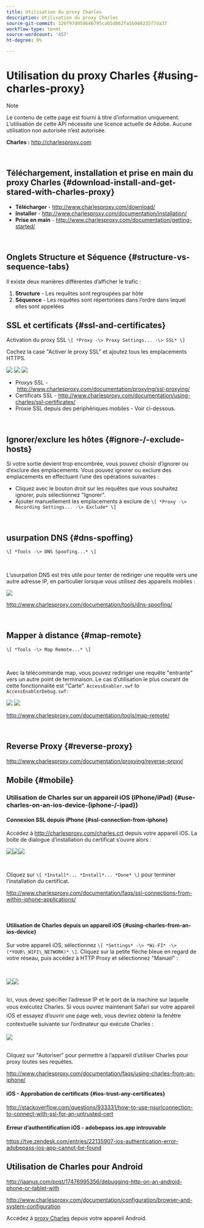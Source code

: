 ```yaml
---
title: Utilisation du proxy Charles
description: Utilisation du proxy Charles
source-git-commit: 326f97d058646795cab5d062fa5b980235f7da37
workflow-type: tm+mt
source-wordcount: '457'
ht-degree: 0%

---
```



# Utilisation du proxy Charles {#using-charles-proxy}

>[!NOTE]
>
>Le contenu de cette page est fourni à titre d’information uniquement. L’utilisation de cette API nécessite une licence actuelle de Adobe. Aucune utilisation non autorisée n’est autorisée.


**Charles :** <http://charlesproxy.com>

 
## Téléchargement, installation et prise en main du proxy Charles {#download-install-and-get-stared-with-charles-proxy}

- **Télécharger** - <http://www.charlesproxy.com/download/>
- **Installer** - <http://www.charlesproxy.com/documentation/installation/>
- **Prise en main** - <http://www.charlesproxy.com/documentation/getting-started/>

 
## Onglets Structure et Séquence {#structure-vs-sequence-tabs}

Il existe deux manières différentes d’afficher le trafic :

1. **Structure** - Les requêtes sont regroupées par hôte
1. **Séquence** - Les requêtes sont répertoriées dans l’ordre dans lequel elles sont appelées


## SSL et certificats {#ssl-and-certificates}

Activation du proxy SSL `\[ *Proxy -\> Proxy Settings... -\> SSL* \]`

Cochez la case &quot;Activer le proxy SSL&quot; et ajoutez tous les emplacements HTTPS.


![](https://dzf8vqv24eqhg.cloudfront.net/userfiles/258/326/ckfinder/images/ProxySettings.PNG) ![](https://dzf8vqv24eqhg.cloudfront.net/userfiles/258/326/ckfinder/images/SSLSettings.PNG) ![](https://dzf8vqv24eqhg.cloudfront.net/userfiles/258/326/ckfinder/images/AddHttpsLocations.PNG)



- Proxys SSL - <http://www.charlesproxy.com/documentation/proxying/ssl-proxying/>
- Certificats SSL - <http://www.charlesproxy.com/documentation/using-charles/ssl-certificates/>
- Proxie SSL depuis des périphériques mobiles - Voir ci-dessous.

 
## Ignorer/exclure les hôtes {#ignore-/-exclude-hosts}

Si votre sortie devient trop encombrée, vous pouvez choisir d’ignorer ou d’exclure des emplacements. Vous pouvez ignorer ou exclure des emplacements en effectuant l’une des opérations suivantes :

- Cliquez avec le bouton droit sur les requêtes que vous souhaitez ignorer, puis sélectionnez &quot;Ignorer&quot;.
- Ajouter manuellement les emplacements à exclure de `\[ *Proxy -\> Recording Settings... -\> Exclude* \]`

 
## usurpation DNS {#dns-spoffing}

`\[ *Tools -\> DNS Spoofing...* \]`

 

L’usurpation DNS est très utile pour tenter de rediriger une requête vers une autre adresse IP, en particulier lorsque vous utilisez des appareils mobiles :

![](https://dzf8vqv24eqhg.cloudfront.net/userfiles/258/326/ckfinder/images/DNSSpoofing.PNG)

<http://www.charlesproxy.com/documentation/tools/dns-spoofing/>

 
## Mapper à distance {#map-remote}

`\[ *Tools -\> Map Remote...* \]`

 

Avec la télécommande map, vous pouvez rediriger une requête &quot;entrante&quot; vers un autre point de terminaison. Le cas d’utilisation le plus courant de cette fonctionnalité est &quot;Carte&quot;. `AccessEnabler.swf` to `AccessEnablerDebug.swf:`

![](https://dzf8vqv24eqhg.cloudfront.net/userfiles/258/326/ckfinder/images/MapRemote.PNG) ![](https://dzf8vqv24eqhg.cloudfront.net/userfiles/258/326/ckfinder/images/MapRemoteAdd.PNG)

<http://www.charlesproxy.com/documentation/tools/map-remote/>

 

## Reverse Proxy {#reverse-proxy}

<http://www.charlesproxy.com/documentation/proxying/reverse-proxy/>

## Mobile {#mobile}

### Utilisation de Charles sur un appareil iOS (iPhone/iPad) {#use-charles-on-an-ios-device-(iphone-/-ipad)}

#### Connexion SSL depuis iPhone {#ssl-connection-from-iphone}

Accédez à <http://charlesproxy.com/charles.crt> depuis votre appareil iOS.  La boîte de dialogue d’installation du certificat s’ouvre alors :

![](https://dzf8vqv24eqhg.cloudfront.net/userfiles/258/326/ckfinder/images/iOSDeviceSSLCertificate1\(1\).PNG)![](https://dzf8vqv24eqhg.cloudfront.net/userfiles/258/326/ckfinder/images/iOSDeviceSSLCertificate2\(1\).PNG)![](https://dzf8vqv24eqhg.cloudfront.net/userfiles/258/326/ckfinder/images/iOSDeviceSSLCertificate3.PNG)

 </br>

Cliquez sur `\[ *Install*... *Install*... *Done* \]` pour terminer l’installation du certificat.

<http://www.charlesproxy.com/documentation/faqs/ssl-connections-from-within-iphone-applications/>

 

#### Utilisation de Charles depuis un appareil iOS {#using-charles-from-an-ios-device}

Sur votre appareil iOS, sélectionnez `\[ *Settings* -\> *Wi-FI* -\> (*YOUR\_WIFI\_NETWORK)* \]`. Cliquez sur la petite flèche bleue en regard de votre réseau, puis accédez à HTTP Proxy et sélectionnez &quot;Manuel&quot; : 


 </br>

![](https://dzf8vqv24eqhg.cloudfront.net/userfiles/258/326/ckfinder/images/iOSDeviceManualProxy1.png)![](https://dzf8vqv24eqhg.cloudfront.net/userfiles/258/326/ckfinder/images/iOSDeviceManualProxy2.PNG)


 </br>
Ici, vous devez spécifier l’adresse IP et le port de la machine sur laquelle vous exécutez Charles. <span style="line-height: 1.6em;">Si vous ouvrez maintenant Safari sur votre appareil iOS et essayez d’ouvrir une page web, vous devriez obtenir la fenêtre contextuelle suivante sur l’ordinateur qui exécute Charles :
 
 </br>

![](https://dzf8vqv24eqhg.cloudfront.net/userfiles/258/326/ckfinder/images/iOSDeviceManualProxy3.PNG)

</br>
Cliquez sur "Autoriser" pour permettre à l’appareil d’utiliser Charles pour proxy toutes ses requêtes.

<http://www.charlesproxy.com/documentation/faqs/using-charles-from-an-iphone/>


#### iOS - Approbation de certificats {#ios-trust-any-certificates}

<http://stackoverflow.com/questions/933331/how-to-use-nsurlconnection-to-connect-with-ssl-for-an-untrusted-cert>

#### Erreur d’authentification iOS - adobepass.ios.app introuvable

<https://tve.zendesk.com/entries/22135907-ios-authentication-error-adobepass-ios-app-cannot-be-found>


## Utilisation de Charles pour Android

<http://jaanus.com/post/17476995356/debugging-http-on-an-android-phone-or-tablet-with>

<http://www.charlesproxy.com/documentation/configuration/browser-and-system-configuration>


Accédez à [proxy Charles](http://charlesproxy.com/charles.crt) depuis votre appareil Android.
